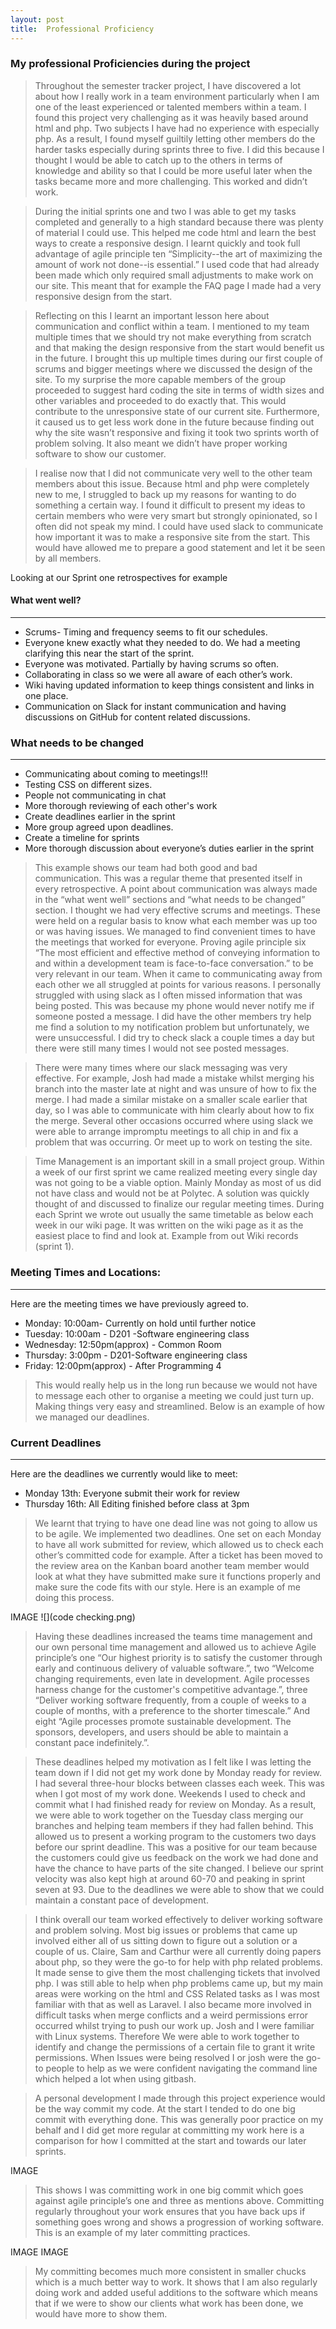 ```yaml
---
layout: post
title: 	Professional Proficiency
---
```


### My professional Proficiencies during the project

> Throughout the semester tracker project, I have discovered a lot about how I really work in a team environment particularly when I am one of the least experienced or talented members within a team. I found this project very challenging as it was heavily based around html and php. Two subjects I have had no experience with especially php. As a result, I found myself guiltily letting other members do the harder tasks especially during sprints three to five. I did this because I thought I would be able to catch up to the others in terms of knowledge and ability so that I could be more useful later when the tasks became more and more challenging. This worked and didn’t work. 

>During the initial sprints one and two I was able to get my tasks completed and generally to a high standard because there was plenty of material I could use. This helped me code html and learn the best ways to create a responsive design. I learnt quickly and took full advantage of agile principle ten “Simplicity--the art of maximizing the amount of work not done--is essential.” I used code that had already been made which only required small adjustments to make work on our site. This meant that for example the FAQ page I made had a very responsive design from the start. 

> Reflecting on this I learnt an important lesson here about communication and conflict within a team. I mentioned to my team multiple times that we should try not make everything from scratch and that making the design responsive from the start would benefit us in the future. I brought this up multiple times during our first couple of scrums and bigger meetings where we discussed the design of the site. To my surprise the more capable members of the group proceeded to suggest hard coding the site in terms of width sizes and other variables and proceeded to do exactly that. This would contribute to the unresponsive state of our current site. Furthermore, it caused us to get less work done in the future because finding out why the site wasn’t responsive and fixing it took two sprints worth of problem solving. It also meant we didn’t have proper working software to show our customer.

>I realise now that I did not communicate very well to the other team members about this issue. Because html and php were completely new to me, I struggled to back up my reasons for wanting to do something a certain way. I found it difficult to present my ideas to certain members who were very smart but strongly opinionated, so I often did not speak my mind. I could have used slack to communicate how important it was to make a responsive site from the start. This would have allowed me to prepare a good statement and let it be seen by all members.

Looking at our Sprint one retrospectives for example  

#### What went well?
***
* Scrums- Timing and frequency seems to fit our schedules.
* Everyone knew exactly what they needed to do. We had a meeting clarifying this near the start of the sprint.
* Everyone was motivated. Partially by having scrums so often.
* Collaborating in class so we were all aware of each other’s work.
* Wiki having updated information to keep things consistent and links in one place.
* Communication on Slack for instant communication and having discussions on GitHub for content related discussions.


### What needs to be changed
***

* Communicating about coming to meetings!!!
* Testing CSS on different sizes.
* People not communicating in chat
* More thorough reviewing of each other's work
* Create deadlines earlier in the sprint
* More group agreed upon deadlines.
* Create a timeline for sprints
* More thorough discussion about everyone’s duties earlier in the sprint 

> This example shows our team had both good and bad communication. This was a regular theme that presented itself in every retrospective. A point about communication was always made in the “what went well” sections and “what needs to be changed” section. I thought we had very effective scrums and meetings. These were held on a regular basis to know what each member was up too or was having issues.  We managed to find convenient times to have the meetings that worked for everyone. Proving agile principle six “The most efficient and effective method of conveying information to and within a development team is face-to-face conversation.” to be very relevant in our team. When it came to communicating away from each other we all struggled at points for various reasons. I personally struggled with using slack as I often missed information that was being posted. This was because my phone would never notify me if someone posted a message. I did have the other members try help me find a solution to my notification problem but unfortunately, we were unsuccessful. I did try to check slack a couple times a day but there were still many times I would not see posted messages. 

> There were many times where our slack messaging was very effective. For example, Josh had made a mistake whilst merging his branch into the master late at night and was unsure of how to fix the merge. I had made a similar mistake on a smaller scale earlier that day, so I was able to communicate with him clearly about how to fix the merge. Several other occasions occurred where using slack we were able to arrange impromptu meetings to all chip in and fix a problem that was occurring.  Or meet up to work on testing the site.

> Time Management is an important skill in a small project group. Within a week of our first sprint we came realized meeting every single day was not going to be a viable option. Mainly Monday as most of us did not have class and would not be at Polytec. A solution was quickly thought of and discussed to finalize our regular meeting times.  During each Sprint we wrote out usually the same timetable as below each week in our wiki page. It was written on the wiki page as it as the easiest place to find and look at. Example from out Wiki records (sprint 1).

### Meeting Times and Locations:
***
Here are the meeting times we have previously agreed to.
* Monday: 10:00am- Currently on hold until further notice
* Tuesday: 10:00am - D201 -Software engineering class
* Wednesday: 12:50pm(approx) - Common Room
* Thursday: 3:00pm - D201-Software engineering class
* Friday: 12:00pm(approx) - After Programming 4

> This would really help us in the long run because we would not have to message each other to organise a meeting we could just turn up. Making things very easy and streamlined. Below is an example of how we managed our deadlines. 

### Current Deadlines 
***
Here are the deadlines we currently would like to meet:

* Monday 13th: Everyone submit their work for review
* Thursday 16th: All Editing finished before class at 3pm

> We learnt that trying to have one dead line was not going to allow us to be agile. We implemented two deadlines. One set on each Monday to have all work submitted for review, which allowed us to check each other’s committed code for example. After a ticket has been moved to the review area on the Kanban board another team member would look at what they have submitted make sure it functions properly and make sure the code fits with our style. Here is an example of me doing this process. 


IMAGE
![](code checking.png)

> Having these deadlines increased the teams time management and our own personal time management and allowed us to achieve Agile principle’s one “Our highest priority is to satisfy the customer through early and continuous delivery of valuable software.”, two “Welcome changing requirements, even late in development. Agile processes harness change for the customer's competitive advantage.”, three “Deliver working software frequently, from a couple of weeks to a couple of months, with a preference to the shorter timescale.” And eight “Agile processes promote sustainable development. The sponsors, developers, and users should be able to maintain a constant pace indefinitely.”.

> These deadlines helped my motivation as I felt like I was letting the team down if I did not get my work done by Monday ready for review. I had several three-hour blocks between classes each week. This was when I got most of my work done. Weekends I used to check and commit what I had finished ready for review on Monday. As a result, we were able to work together on the Tuesday class merging our branches and helping team members if they had fallen behind. This allowed us to present a working program to the customers two days before our sprint deadline.  This was a positive for our team because the customers could give us feedback on the work we had done and have the chance to have parts of the site changed. I believe our sprint velocity was also kept high at around 60-70 and peaking in sprint seven at 93. Due to the deadlines we were able to show that we could maintain a constant pace of development.

> I think overall our team worked effectively to deliver working software and problem solving. Most big issues or problems that came up involved either all of us sitting down to figure out a solution or a couple of us. Claire, Sam and Carthur were all currently doing papers about php, so they were the go-to for help with php related problems. It made sense to give them the most challenging tickets that involved php. I was still able to help when php problems came up, but my main areas were working on the html and CSS Related tasks as I was most familiar with that as well as Laravel. I also became more involved in difficult tasks when merge conflicts and a weird permissions error occurred whilst trying to push our work up. Josh and I were familiar with Linux systems. Therefore We were able to work together to identify and change the permissions of a certain file to grant it write permissions. When Issues were being resolved I or josh were the go-to people to help as we were confident navigating the command line which helped a lot when using gitbash. 

> A personal development I made through this project experience would be the way commit my code. At the start I tended to do one big commit with everything done. This was generally poor practice on my behalf and I did get more regular at committing my work here is a comparison for how I committed at the start and towards our later sprints.

IMAGE

> This shows I was committing work in one big commit which goes against agile principle’s one and three as mentions above. Committing regularly throughout your work ensures that you have back ups if something goes wrong and shows a progression of working software. This is an example of my later committing practices. 

IMAGE 
IMAGE

> My committing becomes much more consistent in smaller chucks which is a much better way to work. It shows that I am also regularly doing work and added useful additions to the software which means that if we were to show our clients what work has been done, we would have more to show them. 
